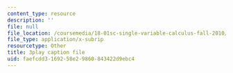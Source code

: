 ```yaml
---
content_type: resource
description: ''
file: null
file_location: /coursemedia/18-01sc-single-variable-calculus-fall-2010/faefcdd3169258e29860843422d9ebc4_BSqNgPkeWIM.vtt
file_type: application/x-subrip
resourcetype: Other
title: 3play caption file
uid: faefcdd3-1692-58e2-9860-843422d9ebc4
---
```

